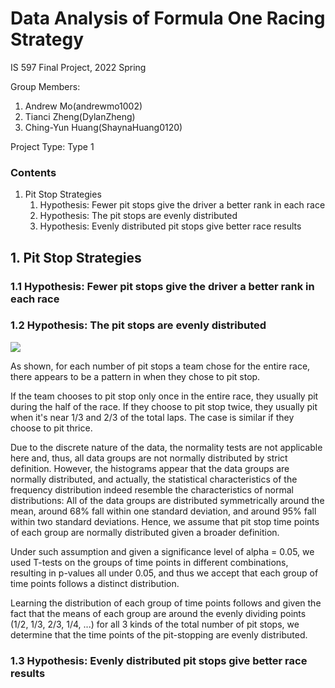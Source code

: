 # Data Analysis of Formula One Racing Strategy
IS 597 Final Project, 2022 Spring 

Group Members:
1. Andrew Mo(andrewmo1002)
2. Tianci Zheng(DylanZheng)
3. Ching-Yun Huang(ShaynaHuang0120)

Project Type: Type 1

### Contents
1. Pit Stop Strategies
   1. Hypothesis: Fewer pit stops give the driver a better rank in each race 
   2. Hypothesis: The pit stops are evenly distributed 
   3. Hypothesis: Evenly distributed pit stops give better race results

## 1. Pit Stop Strategies

### 1.1 Hypothesis: Fewer pit stops give the driver a better rank in each race

### 1.2 Hypothesis: The pit stops are evenly distributed

![](https://i.imgur.com/1aBZcI1.png)

As shown, for each number of pit stops a team chose for the entire race, there appears to be a pattern in when they chose to pit stop. 

If the team chooses to pit stop only once in the entire race, they usually pit during the half of the race. If they choose to pit stop twice, they usually pit when it's near 1/3 and 2/3 of the total laps. The case is similar if they choose to pit thrice. 

Due to the discrete nature of the data, the normality tests are not applicable here and, thus, all data groups are not normally distributed by strict definition. 
However, the histograms appear that the data groups are normally distributed, and actually, the statistical characteristics of the frequency distribution indeed resemble the characteristics of normal distributions: All of the data groups are distributed symmetrically around the mean, around 68% fall within one standard deviation, and around 95% fall within two standard deviations. Hence, we assume that pit stop time points of each group are normally distributed given a broader definition. 

Under such assumption and given a significance level of alpha = 0.05, we used T-tests on the groups of time points in different combinations, resulting in p-values all under 0.05, and thus we accept that each group of time points follows a distinct distribution.

Learning the distribution of each group of time points follows and given the fact that the means of each group are around the evenly dividing points (1/2, 1/3, 2/3, 1/4, ...) for all 3 kinds of the total number of pit stops, we determine that the time points of the pit-stopping are evenly distributed.


### 1.3 Hypothesis: Evenly distributed pit stops give better race results














